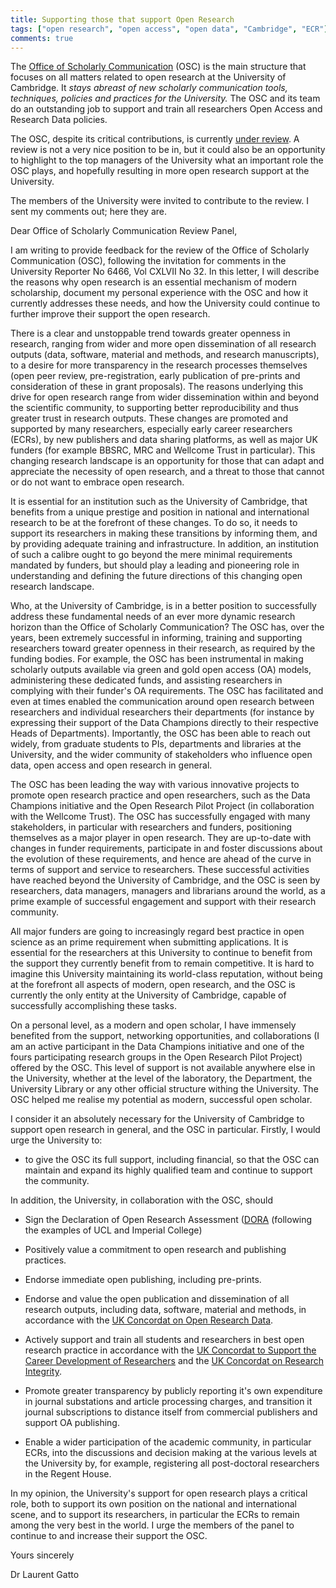 ```yaml
---
title: Supporting those that support Open Research
tags: ["open research", "open access", "open data", "Cambridge", "ECR"]
comments: true
---
```


The [Office of Scholarly Communication](http://osc.cam.ac.uk) (OSC) is
the main structure that focuses on all matters related to open
research at the University of Cambridge. It *stays abreast of new
scholarly communication tools, techniques, policies and practices for
the University.* The OSC and its team do an outstanding job to support
and train all researchers Open Access and Research Data policies.

The OSC, despite its critical contributions, is currently
[under review](https://www.admin.cam.ac.uk/reporter/2016-17/weekly/6466/section1.shtml#heading2-6).
A review is not a very nice position to be in, but it could also be an
opportunity to highlight to the top managers of the University what an
important role the OSC plays, and hopefully resulting in more open
research support at the University.

The members of the University were invited to contribute to the
review. I sent my comments out; here they are.


Dear Office of Scholarly Communication Review Panel,

I am writing to provide feedback for the review of the Office of
Scholarly Communication (OSC), following the invitation for comments
in the University Reporter No 6466, Vol CXLVII No 32. In this letter,
I will describe the reasons why open research is an essential
mechanism of modern scholarship, document my personal experience with
the OSC and how it currently addresses these needs, and how the
University could continue to further improve their support the open
research.

There is a clear and unstoppable trend towards greater openness in
research, ranging from wider and more open dissemination of all
research outputs (data, software, material and methods, and research
manuscripts), to a desire for more transparency in the research
processes themselves (open peer review, pre-registration, early
publication of pre-prints and consideration of these in grant
proposals). The reasons underlying this drive for open research range
from wider dissemination within and beyond the scientific community,
to supporting better reproducibility and thus greater trust in
research outputs. These changes are promoted and supported by many
researchers, especially early career researchers (ECRs), by new
publishers and data sharing platforms, as well as major UK funders
(for example BBSRC, MRC and Wellcome Trust in particular). This
changing research landscape is an opportunity for those that can adapt
and appreciate the necessity of open research, and a threat to those
that cannot or do not want to embrace open research.

It is essential for an institution such as the University of
Cambridge, that benefits from a unique prestige and position in
national and international research to be at the forefront of these
changes. To do so, it needs to support its researchers in making these
transitions by informing them, and by providing adequate training and
infrastructure. In addition, an institution of such a calibre ought to
go beyond the mere minimal requirements mandated by funders, but
should play a leading and pioneering role in understanding and
defining the future directions of this changing open research
landscape.


Who, at the University of Cambridge, is in a better position to
successfully address these fundamental needs of an ever more dynamic
research horizon than the Office of Scholarly Communication?  The OSC
has, over the years, been extremely successful in informing, training
and supporting researchers toward greater openness in their research,
as required by the funding bodies. For example, the OSC has been
instrumental in making scholarly outputs available via green and gold
open access (OA) models, administering these dedicated funds, and
assisting researchers in complying with their funder's OA
requirements. The OSC has facilitated and even at times enabled the
communication around open research between researchers and individual
researchers their departments (for instance by expressing their
support of the Data Champions directly to their respective Heads of
Departments). Importantly, the OSC has been able to reach out widely,
from graduate students to PIs, departments and libraries at the
University, and the wider community of stakeholders who influence open
data, open access and open research in general.

The OSC has been leading the way with various innovative projects to
promote open research practice and open researchers, such as the Data
Champions initiative and the Open Research Pilot Project (in
collaboration with the Wellcome Trust). The OSC has successfully
engaged with many stakeholders, in particular with researchers and
funders, positioning themselves as a major player in open
research. They are up-to-date with changes in funder requirements,
participate in and foster discussions about the evolution of these
requirements, and hence are ahead of the curve in terms of support and
service to researchers. These successful activities have reached
beyond the University of Cambridge, and the OSC is seen by
researchers, data managers, managers and librarians around the world,
as a prime example of successful engagement and support with their
research community.

All major funders are going to increasingly regard best practice in
open science as an prime requirement when submitting applications. It
is essential for the researchers at this University to continue to
benefit from the support they currently benefit from to remain
competitive. It is hard to imagine this University maintaining its
world-class reputation, without being at the forefront all aspects of
modern, open research, and the OSC is currently the only entity at the
University of Cambridge, capable of successfully accomplishing these
tasks.


On a personal level, as a modern and open scholar, I have immensely
benefited from the support, networking opportunities, and
collaborations (I am an active participant in the Data Champions
initiative and one of the fours participating research groups in the
Open Research Pilot Project) offered by the OSC. This level of support
is not available anywhere else in the University, whether at the level
of the laboratory, the Department, the University Library or any other
official structure withing the University. The OSC helped me realise
my potential as modern, successful open scholar.

I consider it an absolutely necessary for the University of Cambridge
to support open research in general, and the OSC in
particular. Firstly, I would urge the University to:


* to give the OSC its full support, including financial, so that the
  OSC can maintain and expand its highly qualified team and continue
  to support the community.

In addition, the University, in collaboration with the OSC, should


* Sign the Declaration of Open Research Assessment
  ([DORA](http://www.ascb.org/dora/) (following the examples of UCL
  and Imperial College)

* Positively value a commitment to open research and publishing
  practices.

* Endorse immediate open publishing, including pre-prints.

* Endorse and value the open publication and dissemination of all
  research outputs, including data, software, material and methods, in
  accordance with the
  [UK Concordat on Open Research Data](http://www.rcuk.ac.uk/documents/documents/concordatonopenresearchdata-pdf/).

* Actively support and train all students and researchers in best open
  research practice in accordance with the
  [UK Concordat to Support the Career Development of Researchers](https://www.vitae.ac.uk/policy/vitae-concordat-vitae-2011.pdf/@@download/file/Vitae-Concordat-Vitae-2011.pdf)
  and the
  [UK Concordat on Research Integrity](http://www.universitiesuk.ac.uk/policy-and-analysis/reports/Pages/research-concordat.aspx).

* Promote greater transparency by publicly reporting it's own
  expenditure in journal substations and article processing charges,
  and transition it journal subscriptions to distance itself from
  commercial publishers and support OA publishing.

* Enable a wider participation of the academic community, in
  particular ECRs, into the discussions and decision making at the
  various levels at the University by, for example, registering all
  post-doctoral researchers in the Regent House.

In my opinion, the University's support for open research plays a
critical role, both to support its own position on the national and
international scene, and to support its researchers, in particular the
ECRs to remain among the very best in the world. I urge the members of
the panel to continue to and increase their support the OSC.

Yours sincerely

Dr Laurent Gatto
